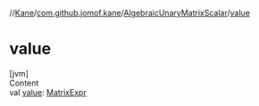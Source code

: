 //[Kane](../../index.md)/[com.github.jomof.kane](../index.md)/[AlgebraicUnaryMatrixScalar](index.md)/[value](value.md)



# value  
[jvm]  
Content  
val [value](value.md): [MatrixExpr](../-matrix-expr/index.md)  



